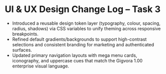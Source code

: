 # UI & UX Design Change Log – Task 3

- Introduced a reusable design token layer (typography, colour, spacing, radius, shadows) via CSS variables to unify theming across responsive breakpoints.
- Refined default gradients/backgrounds to support high-contrast selections and consistent branding for marketing and authenticated surfaces.
- Updated primary navigation layouts with mega menu cards, iconography, and uppercase cues that match the Gigvora 1.00 enterprise visual language.
